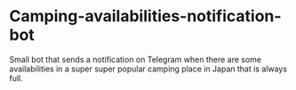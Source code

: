 # Camping-availabilities-notification-bot
Small bot that sends a notification on Telegram when there are some availabilities in a super super popular camping place in Japan that is always full.
